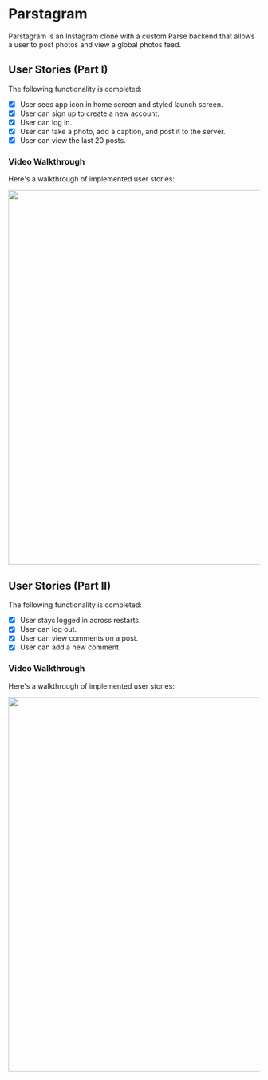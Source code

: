 # Parstagram

Parstagram is an Instagram clone with a custom Parse backend that allows a user to post photos and view a global photos feed.

## User Stories (Part I)

The following functionality is completed:

- [X] User sees app icon in home screen and styled launch screen. 
- [X] User can sign up to create a new account. 
- [X] User can log in.
- [X] User can take a photo, add a caption, and post it to the server. 
- [X] User can view the last 20 posts. 

### Video Walkthrough
Here's a walkthrough of implemented user stories:

<img src="https://recordit.co/0ycFNWKHss.gif" width=750 />

## User Stories (Part II)

The following functionality is completed:

- [x] User stays logged in across restarts.
- [x] User can log out.
- [x] User can view comments on a post.
- [x] User can add a new comment.

### Video Walkthrough
Here's a walkthrough of implemented user stories:

<img src="https://recordit.co/racnFPcHE0.gif" width=750 />
